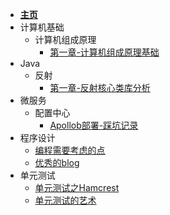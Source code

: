 - [**主页**](README.md)
- 计算机基础
  - 计算机组成原理
    - [第一章-计算机组成原理基础](计算机基础/计算机组成原理基础.md)
- Java
  - 反射
    - [第一章-反射核心类库分析](java/反射/第一章-反射核心类库分析.md)
- 微服务
  - 配置中心
    - [Apollob部署-踩坑记录](微服务/配置中心/apollo-踩坑记录.md)
- 程序设计
  - [编程需要考虑的点](程序设计/编程需要考虑的点.md)
  - [优秀的blog](程序设计/优秀的blog.md)
- 单元测试
  - [单元测试之Hamcrest](单元测试/单元测试之Hamcrest.md)
  - [单元测试的艺术](单元测试/单元测试的艺术.md)
